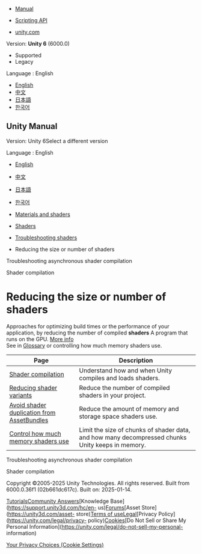 [](https://docs.unity3d.com)

  * [Manual](../Manual/index.html)
  * [Scripting API](../ScriptReference/index.html)

  * [unity.com](https://unity.com/)

Version: **Unity 6** (6000.0)

  * Supported
  * Legacy

Language : English

  * [English](/Manual/shader-reducing.html)
  * [中文](/cn/current/Manual/shader-reducing.html)
  * [日本語](/ja/current/Manual/shader-reducing.html)
  * [한국어](/kr/current/Manual/shader-reducing.html)

[](https://docs.unity3d.com)

## Unity Manual

Version: Unity 6Select a different version

Language : English

  * [English](/Manual/shader-reducing.html)
  * [中文](/cn/current/Manual/shader-reducing.html)
  * [日本語](/ja/current/Manual/shader-reducing.html)
  * [한국어](/kr/current/Manual/shader-reducing.html)

  * [Materials and shaders](materials-and-shaders.html)
  * [Shaders](Shaders.html)
  * [Troubleshooting shaders](shader-troubleshooting.html)
  * Reducing the size or number of shaders

[](AsynchronousShaderCompilation-avoid-cyan-placeholder-shaders.html)

Troubleshooting asynchronous shader compilation

[](shader-compilation.html)

Shader compilation

# Reducing the size or number of shaders

Approaches for optimizing build times or the performance of your application,
by reducing the number of compiled **shaders** A program that runs on the GPU.
[More info](Shaders.html)  
See in [Glossary](Glossary.html#Shader) or controlling how much memory shaders
use.

**Page** | **Description**  
---|---  
[Shader compilation](shader-compilation.html) | Understand how and when Unity compiles and loads shaders.  
[Reducing shader variants](shader-variants-landing.html) | Reduce the number of compiled shaders in your project.  
[Avoid shader duplication from AssetBundles](avoid-shader-duplication.html) | Reduce the amount of memory and storage space shaders use.  
[Control how much memory shaders use](shader-memory.html) | Limit the size of chunks of shader data, and how many decompressed chunks Unity keeps in memory.  
  
[](AsynchronousShaderCompilation-avoid-cyan-placeholder-shaders.html)

Troubleshooting asynchronous shader compilation

[](shader-compilation.html)

Shader compilation

Copyright ©2005-2025 Unity Technologies. All rights reserved. Built from
6000.0.36f1 (02b661dc617c). Built on: 2025-01-14.

[Tutorials](https://learn.unity.com/)[Community
Answers](https://answers.unity3d.com)[Knowledge
Base](https://support.unity3d.com/hc/en-
us)[Forums](https://forum.unity3d.com)[Asset Store](https://unity3d.com/asset-
store)[Terms of
use](https://docs.unity3d.com/Manual/TermsOfUse.html)[Legal](https://unity.com/legal)[Privacy
Policy](https://unity.com/legal/privacy-
policy)[Cookies](https://unity.com/legal/cookie-policy)[Do Not Sell or Share
My Personal Information](https://unity.com/legal/do-not-sell-my-personal-
information)

[Your Privacy Choices (Cookie Settings)](javascript:void\(0\);)

